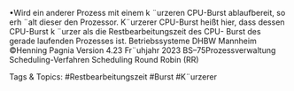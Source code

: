 •Wird ein anderer Prozess mit einem k ¨urzeren CPU-Burst ablaufbereit, so erh ¨alt dieser den Prozessor.
K¨urzerer CPU-Burst heißt hier, dass dessen CPU-Burst k ¨urzer als die Restbearbeitungszeit des CPU-
Burst des gerade laufenden Prozesses ist.
Betriebssysteme DHBW Mannheim ©Henning Pagnia Version 4.23 Fr¨uhjahr 2023 BS–75Prozessverwaltung Scheduling-Verfahren Scheduling
Round Robin (RR)

   Tags & Topics:
   #Restbearbeitungszeit
   #Burst
   #K¨urzerer